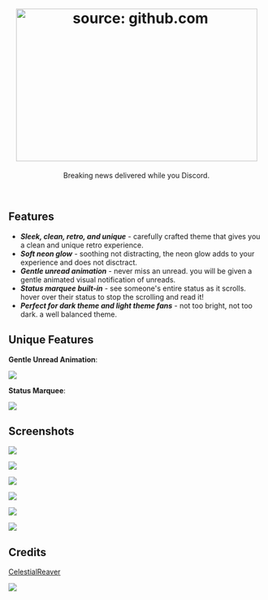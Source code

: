 <h1 align="center"><a href="https://github.com/CelestialReaver/BetterDiscord/blob/main/plugins/NewsFeed/assets/NewsFeeder-Transparent-Cropped.png"><img src="https://github.com/CelestialReaver/BetterDiscord/blob/main/plugins/NewsFeed/assets/NewsFeeder-Transparent-Cropped.png" width="475" height="300" title="source: github.com" /></a></h1>
<p align="center">Breaking news delivered while you Discord.</p>

</br>

## Features
* _**Sleek, clean, retro, and unique**_ - carefully crafted theme that gives you a clean and unique retro experience. 
* _**Soft neon glow**_ - soothing not distracting, the neon glow adds to your experience and does not disctract.
* _**Gentle unread animation**_ - never miss an unread. you will be given a gentle animated visual notification of unreads.
* _**Status marquee built-in**_ - see someone's entire status as it scrolls. hover over their status to stop the scrolling and read it! 
* _**Perfect for dark theme and light theme fans**_ - not too bright, not too dark. a well balanced theme.

## Unique Features
<p align="left"><b>Gentle Unread Animation</b>:</p>

![](https://github.com/CelestialReaver/BetterDiscord/blob/main/themes/Synthwave84/assets/heartbeatUnread.gif)

<p align="left"><b>Status Marquee</b>:</p>

![](https://github.com/CelestialReaver/BetterDiscord/blob/main/themes/Synthwave84/assets/MarqueeStatus.gif)

## Screenshots
![](https://github.com/CelestialReaver/BetterDiscord/blob/main/themes/Synthwave84/assets/synthwaveCoverGif.gif)

![](https://github.com/CelestialReaver/BetterDiscord/blob/main/themes/Synthwave84/assets/Synthwave-Preview1.png)

![](https://github.com/CelestialReaver/BetterDiscord/blob/main/themes/Synthwave84/assets/Synthwave-Preview2.png)

![](https://github.com/CelestialReaver/BetterDiscord/blob/main/themes/Synthwave84/assets/Synthwave-Preview3.png)

![](https://github.com/CelestialReaver/BetterDiscord/blob/main/themes/Synthwave84/assets/Synthwave-Preview4.png)

![](https://github.com/CelestialReaver/BetterDiscord/blob/main/themes/Synthwave84/assets/Synthwave-Preview5.png)

## Credits
<a href="https://github.com/CelestialReaver">CelestialReaver</a>

![](https://i.imgur.com/MA2fwa2.png)
